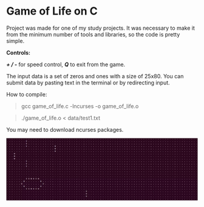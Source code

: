 # Game of Life on C
Project was made for one of my study projects. It was necessary to make it from the minimum number of tools and libraries, so the code is pretty simple.

**Controls:**

***+ / -*** for speed control, ***Q*** to exit from the game.

The input data is a set of zeros and ones with a size of 25x80. You can submit data by pasting text in the terminal or by redirecting input.

      
  How to compile:
      
  > gcc game_of_life.c -lncurses -o game_of_life.o
      
  > ./game_of_life.o < data/test1.txt
      
  You may need to download ncurses packages.
  
  ![giphy gif](https://github.com/IvanTvardovsky/game_of_life_on_C/blob/main/pics/rdme.gif)
